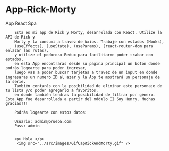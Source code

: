# App-Rick-Morty
App React Spa

        Esta es mi app de Rick y Morty, desarrolada con React. Utilize la API de Rick y
        Morty y la consumi a travez de Axios. Trabaje con estados (Hooks),
        (useEffects), (useState), (useParams), (react-router-dom para enlazar las rutas), 
        y utilize el podoroso Redux para facilitarme poder trabar con estados,
        en esta App encontraras desde su pagina principal un botón donde podrás logearte para poder ingresar, 
        luego vas a poder buscar tarjetas a travez de un input en donde ingresaras un numero ID al azar y la App te mostrará un personaje de la serie.
        También contarás con la posibilidad de eliminar este personaje de tu lista y/o poder agregarlo a favoritos,
        en donde también tendras la posibilidad de filtrar por género. Esta App fue desarrollada a partir del módulo II Soy Henry. Muchas gracias!!! 
        
        Podrás logearte con estos datos:
        
        Usuario: admin@prueba.com
        Pass: admin
        
        
        <p> Hola </p>
         <img src="../src/images/GifCapRickAndMorty.gif" />
